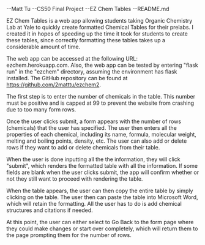 --Matt Tu
--CS50 Final Project
--EZ Chem Tables
--README.md

EZ Chem Tables is a web app allowing students taking Organic Chemistry Lab at Yale to quickly create formatted Chemical Tables for their 
prelabs. I created it in hopes of speeding up the time it took for students to create these tables, since correctly formatting these tables
takes up a considerable amount of time.

The web app can be accessed at the following URL: ezchem.herokuapp.com. Also, the web app can be tested by entering "flask run" in the
"ezchem" directory, assuming the environment has flask installed. The GitHub repository can be found at https://github.com/2matttu/ezchem2.

The first step is to enter the number of chemicals in the table. This number must be positive and is capped at 99 to prevent the
website from crashing due to too many form rows.

Once the user clicks submit, a form appears with the number of rows (chemicals) that the user has specified. The user then enters all the
properties of each chemical, including its name, formula, molecular weight, melting and boiling points, density, etc. The user can also
add or delete rows if they want to add or delete chemicals from their table.

When the user is done inputting all the the information, they will click "submit", which renders the formatted table with all the
information. If some fields are blank when the user clicks submit, the app will confirm whether or not they still want to proceed with
rendering the table. 

When the table appears, the user can then copy the entire table by simply clicking on the table. The user then can paste the table into
Microsoft Word, which will retain the formatting. All the user has to do is add chemical structures and citations if needed.

At this point, the user can either select to Go Back to the form page where they could make changes or start over completely, which will 
return them to the page prompting them for the number of rows.
